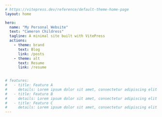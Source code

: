 ```yaml
---
# https://vitepress.dev/reference/default-theme-home-page
layout: home

hero:
  name: "My Personal Website"
  text: "Cameron Childress"
  tagline: A minimal site built with VitePress
  actions:
    - theme: brand
      text: Blog 
      link: /posts
    - theme: alt
      text: Resume
      link: /resume
    

# features:
#   - title: Feature A
#     details: Lorem ipsum dolor sit amet, consectetur adipiscing elit
#   - title: Feature B
#     details: Lorem ipsum dolor sit amet, consectetur adipiscing elit
#   - title: Feature C
#     details: Lorem ipsum dolor sit amet, consectetur adipiscing elit
---
```


